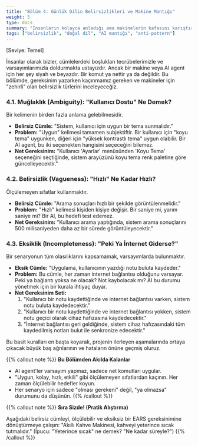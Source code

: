 ```yaml
---
title: "Bölüm 4: Günlük Dilin Belirsizlikleri ve Makine Mantığı"
weight: 5
type: docs
summary: "İnsanların kolayca anladığı ama makinelerin kafasını karıştıran 'hızlı', 'kolay', 'uygun' gibi kelimelerin tehlikelerini ve bu tuzaklardan nasıl kaçınacağımızı öğrenin."
tags: ["belirsizlik", "doğal dil", "AI mantığı", "anti-pattern"]
---
```


[Seviye: Temel]

İnsanlar olarak bizler, cümlelerdeki boşlukları tecrübelerimizle ve varsayımlarımızla doldurmakta ustayızdır. Ancak bir makine veya AI agent için her şey siyah ve beyazdır. Bir komut ya nettir ya da değildir. Bu bölümde, gereksinim yazarken kaçınmamız gereken ve makineler için "zehirli" olan belirsizlik türlerini inceleyeceğiz.

### 4.1. Muğlaklık (Ambiguity): "Kullanıcı Dostu" Ne Demek?

Bir kelimenin birden fazla anlama gelebilmesidir.

- **Belirsiz Cümle:** "Sistem, kullanıcı için uygun bir tema sunmalıdır."
- **Problem:** "Uygun" kelimesi tamamen subjektiftir. Bir kullanıcı için "koyu tema" uygunken, diğeri için "yüksek kontrastlı tema" uygun olabilir. Bir AI agent, bu iki seçenekten hangisini seçeceğini bilemez.
- **Net Gereksinim:** "Kullanıcı 'Ayarlar' menüsünden 'Koyu Tema' seçeneğini seçtiğinde, sistem arayüzünü koyu tema renk paletine göre güncelleyecektir."

### 4.2. Belirsizlik (Vagueness): "Hızlı" Ne Kadar Hızlı?

Ölçülemeyen sıfatlar kullanmaktır.

- **Belirsiz Cümle:** "Arama sonuçları hızlı bir şekilde görüntülenmelidir."
- **Problem:** "Hızlı" kelimesi kişiden kişiye değişir. Bir saniye mi, yarım saniye mi? Bir AI, bu hedefi test edemez.
- **Net Gereksinim:** "Kullanıcı arama yaptığında, sistem arama sonuçlarını 500 milisaniyeden daha az bir sürede görüntüleyecektir."

### 4.3. Eksiklik (Incompleteness): "Peki Ya İnternet Giderse?"

Bir senaryonun tüm olasılıklarını kapsamamak, varsayımlarda bulunmaktır.

- **Eksik Cümle:** "Uygulama, kullanıcının yazdığı notu buluta kaydeder."
- **Problem:** Bu cümle, her zaman internet bağlantısı olduğunu varsayar. Peki ya bağlantı yoksa ne olacak? Not kaybolacak mı? AI bu durumu yönetmek için bir kurala ihtiyaç duyar.
- **Net Gereksinim Seti:**
  1.  "Kullanıcı bir notu kaydettiğinde ve internet bağlantısı varken, sistem notu buluta kaydedecektir."
  2.  "Kullanıcı bir notu kaydettiğinde ve internet bağlantısı yokken, sistem notu geçici olarak cihaz hafızasına kaydedecektir."
  3.  "İnternet bağlantısı geri geldiğinde, sistem cihaz hafızasındaki tüm kaydedilmiş notları bulut ile senkronize edecektir."

Bu basit kuralları en başta koyarak, projenin ilerleyen aşamalarında ortaya çıkacak büyük baş ağrılarının ve hataların önüne geçmiş oluruz.

{{% callout note %}}
**Bu Bölümden Akılda Kalanlar**

- AI agent'ler varsayım yapmaz, sadece net komutları uygular.
- "Uygun, kolay, hızlı, etkili" gibi ölçülemeyen sıfatlardan kaçının. Her zaman ölçülebilir hedefler koyun.
- Her senaryo için sadece "olması gerekeni" değil, "ya olmazsa" durumunu da düşünün.
  {{% /callout %}}

{{% callout note %}}
**Sıra Sizde! (Pratik Alıştırma)**

Aşağıdaki belirsiz cümleyi, ölçülebilir ve eksiksiz bir EARS gereksinimine dönüştürmeye çalışın: "Akıllı Kahve Makinesi, kahveyi yeterince sıcak tutmalıdır." (İpucu: "Yeterince sıcak" ne demek? "Ne kadar süreyle?")
{{% /callout %}}
